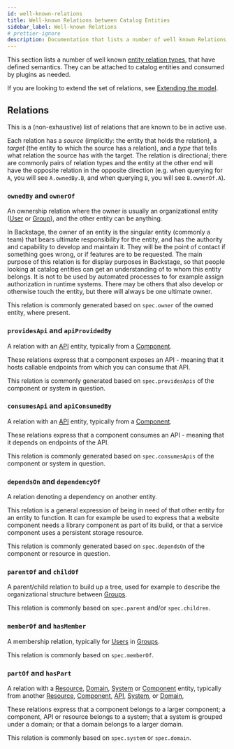 ```yaml
---
id: well-known-relations
title: Well-known Relations between Catalog Entities
sidebar_label: Well-known Relations
# prettier-ignore
description: Documentation that lists a number of well known Relations, that have defined semantics. They can be attached to catalog entities and consumed by plugins as needed.
---
```


This section lists a number of well known
[entity relation types](descriptor-format.md#common-to-all-kinds-relations),
that have defined semantics. They can be attached to catalog entities and
consumed by plugins as needed.

If you are looking to extend the set of relations, see
[Extending the model](extending-the-model.md).

## Relations

This is a (non-exhaustive) list of relations that are known to be in active use.

Each relation has a _source_ (implicitly: the entity that holds the relation), a
_target_ (the entity to which the source has a relation), and a _type_ that
tells what relation the source has with the target. The relation is directional;
there are commonly pairs of relation types and the entity at the other end will
have the opposite relation in the opposite direction (e.g. when querying for
`A`, you will see `A.ownedBy.B`, and when querying `B`, you will see
`B.ownerOf.A`).

### `ownedBy` and `ownerOf`

An ownership relation where the owner is usually an organizational entity
([User](descriptor-format.md#kind-user) or
[Group](descriptor-format.md#kind-group)), and the other entity can be anything.

In Backstage, the owner of an entity is the singular entity (commonly a team)
that bears ultimate responsibility for the entity, and has the authority and
capability to develop and maintain it. They will be the point of contact if
something goes wrong, or if features are to be requested. The main purpose of
this relation is for display purposes in Backstage, so that people looking at
catalog entities can get an understanding of to whom this entity belongs. It is
not to be used by automated processes to for example assign authorization in
runtime systems. There may be others that also develop or otherwise touch the
entity, but there will always be one ultimate owner.

This relation is commonly generated based on `spec.owner` of the owned entity,
where present.

### `providesApi` and `apiProvidedBy`

A relation with an [API](descriptor-format.md#kind-api) entity, typically from a
[Component](descriptor-format.md#kind-component).

These relations express that a component exposes an API - meaning that it hosts
callable endpoints from which you can consume that API.

This relation is commonly generated based on `spec.providesApis` of the
component or system in question.

### `consumesApi` and `apiConsumedBy`

A relation with an [API](descriptor-format.md#kind-api) entity, typically from a
[Component](descriptor-format.md#kind-component).

These relations express that a component consumes an API - meaning that it
depends on endpoints of the API.

This relation is commonly generated based on `spec.consumesApis` of the
component or system in question.

### `dependsOn` and `dependencyOf`

A relation denoting a dependency on another entity.

This relation is a general expression of being in need of that other entity for
an entity to function. It can for example be used to express that a website
component needs a library component as part of its build, or that a service
component uses a persistent storage resource.

This relation is commonly generated based on `spec.dependsOn` of the component
or resource in question.

### `parentOf` and `childOf`

A parent/child relation to build up a tree, used for example to describe the
organizational structure between [Groups](descriptor-format.md#kind-group).

This relation is commonly based on `spec.parent` and/or `spec.children`.

### `memberOf` and `hasMember`

A membership relation, typically for [Users](descriptor-format.md#kind-user) in
[Groups](descriptor-format.md#kind-group).

This relation is commonly based on `spec.memberOf`.

### `partOf` and `hasPart`

A relation with a [Resource](descriptor-format.md#kind-resource),
[Domain](descriptor-format.md#kind-domain),
[System](descriptor-format.md#kind-system) or
[Component](descriptor-format.md#kind-component) entity, typically from another
[Resource](descriptor-format.md#kind-resource),
[Component](descriptor-format.md#kind-component),
[API](descriptor-format.md#kind-api),
[System](descriptor-format.md#kind-system), or
[Domain](descriptor-format.md#kind-domain),

These relations express that a component belongs to a larger component; a
component, API or resource belongs to a system; that a system is grouped
under a domain; or that a domain belongs to a larger domain.

This relation is commonly based on `spec.system` or `spec.domain`.
